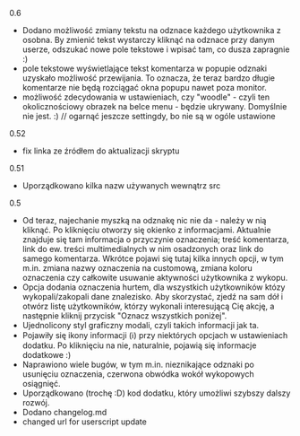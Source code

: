 0.6
* Dodano możliwość zmiany tekstu na odznace każdego użytkownika z osobna. By zmienić tekst wystarczy kliknąć na odznace przy danym userze, odszukać nowe pole tekstowe i wpisać tam, co dusza zapragnie :)
* pole tekstowe wyświetlające tekst komentarza w popupie odznaki uzyskało możliwość przewijania. To oznacza, że teraz bardzo długie komentarze nie będą rozciągać okna popupu nawet poza monitor.
* możliwość zdecydowania w ustawieniach, czy "woodle" - czyli ten okolicznościowy obrazek na belce menu - będzie ukrywany. Domyślnie nie jest. :) // ogarnąć jeszcze settingdy, bo nie są w ogóle ustawione


0.52
* fix linka ze źródłem do aktualizacji skryptu

0.51
* Uporządkowano kilka nazw używanych wewnątrz src

0.5
* Od teraz, najechanie myszką na odznakę nic nie da - należy w nią kliknąć. Po kliknięciu otworzy się okienko z informacjami. Aktualnie znajduje się tam informacja o przyczynie oznaczenia; treść komentarza, link do ew. treści multimedialnych w nim osadzonych oraz link do samego komentarza. Wkrótce pojawi się tutaj kilka innych opcji, w tym m.in. zmiana nazwy oznaczenia na customową, zmiana koloru oznaczenia czy całkowite usuwanie aktywności użytkownika z wykopu.
* Opcja dodania oznaczenia hurtem, dla wszystkich użytkowników któzy wykopali/zakopali dane znalezisko. Aby skorzystać, zjedź na sam dół i otwórz listę użytkowników, którzy wykonali interesującą Cię akcję, a następnie kliknij przycisk "Oznacz wszystkich poniżej".
* Ujednolicony styl graficzny modali, czyli takich informacji jak ta.
* Pojawiły się ikony informacji (ℹ) przy niektórych opcjach w ustawieniach dodatku. Po kliknięciu na nie, naturalnie, pojawią się informacje dodatkowe :)
* Naprawiono wiele bugów, w tym m.in. nieznikające odznaki po usunięciu oznaczenia, czerwona obwódka wokół wykopowych osiągnięć.
* Uporządkowano (trochę :D) kod dodatku, który umożliwi szybszy dalszy rozwój.
* Dodano changelog.md
* changed url for userscript update